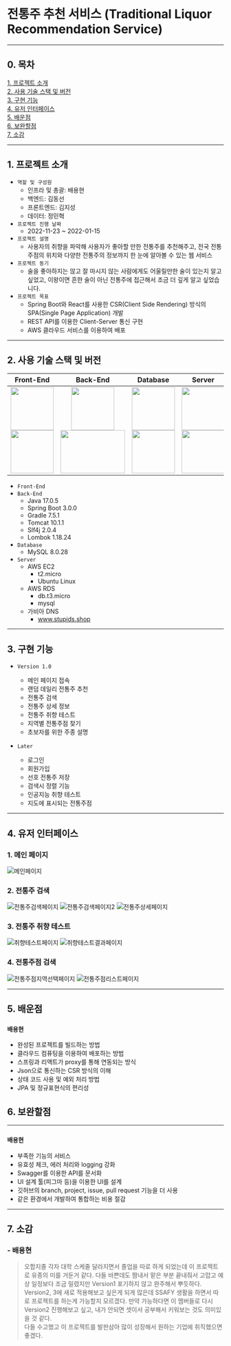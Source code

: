 # 전통주 추천 서비스 (Traditional Liquor Recommendation Service)

------------------------

## 0. 목차

[1. 프로젝트 소개](#1-프로젝트-소개)<br>
[2. 사용 기술 스택 및 버전](#2-사용-기술-스택-및-버전)<br>
[3. 구현 기능](#3-구현-기능)<br>
[4. 유저 인터페이스](#4-유저-인터페이스)<br>
[5. 배운점](#5-배운점)<br>
[6. 보완할점](#6-보완할점)<br>
[7. 소감](#7-소감)<br>

------------------------

## 1. 프로젝트 소개

- `역할 및 구성원`
  - 인프라 및 총괄: 배용현
  - 백엔드: 김동선
  - 프론트엔드: 김지성
  - 데이터: 정민혁
- `프로젝트 진행 날짜`
  - 2022-11-23 ~ 2022-01-15
- `프로젝트 설명`
  - 사용자의 취향을 파악해 사용자가 좋아할 만한 전통주를 추천해주고, 전국 전통주점의 위치와 다양한 전통주의 정보까지 한 눈에 알아볼 수 있는 웹 서비스
- `프로젝트 동기`
  - 술을 좋아하지는 않고 잘 마시지 않는 사람에게도 어울릴만한 술이 있는지 알고싶었고, 이왕이면 흔한 술이 아닌 전통주에 접근해서 조금 더 깊게 알고 싶었습니다.
- `프로젝트 목표`
  - Spring Boot와 React를 사용한 CSR(Client Side Rendering) 방식의 SPA(Single Page Application) 개발
  - REST API를 이용한 Client-Server 통신 구현
  - AWS 클라우드 서비스를 이용하여 배포
 
---------------------

## 2. 사용 기술 스택 및 버전

|                                                                                                                                         Front-End                                                                                                                                         |                                                                                                                                         Back-End                                                                                                                                          | Database                                                                                                                                                                                                                                                                                  | Server                                                                                                                                                                                                                                                                                    |
|:-----------------------------------------------------------------------------------------------------------------------------------------------------------------------------------------------------------------------------------------------------------------------------------------:|:-----------------------------------------------------------------------------------------------------------------------------------------------------------------------------------------------------------------------------------------------------------------------------------------:|-------------------------------------------------------------------------------------------------------------------------------------------------------------------------------------------------------------------------------------------------------------------------------------------|-------------------------------------------------------------------------------------------------------------------------------------------------------------------------------------------------------------------------------------------------------------------------------------------|
| <img src="https://user-images.githubusercontent.com/50614241/204125934-bcded2fc-2648-4d4e-893a-2f8c7f183d30.png" width="100" height="100"><br/><img src="https://user-images.githubusercontent.com/50614241/204125935-13e92ca0-8ea7-41e6-8f4d-59b3b50c7d26.png" width="100" height="100"> | <img src="https://user-images.githubusercontent.com/50614241/204125930-40758745-51a1-4bf8-b526-b44b6e051336.png" width="100" height="100"><br/><img src="https://user-images.githubusercontent.com/50614241/204125932-291343f7-56a9-4e56-af2b-fb2b71299c3c.png" width="150" height="100"> | <img src="https://user-images.githubusercontent.com/50614241/204125933-7474a4a7-15af-4c42-8263-a48f92664871.png" width="100" height="100"><br/><img src="https://user-images.githubusercontent.com/50614241/212510957-1ce124bf-37f1-4bdb-88c5-30b03f260518.png" width="100" height="100"> | <img src="https://user-images.githubusercontent.com/50614241/212513408-b354e199-e546-401f-b159-f3a5b54d617c.png" width="100" height="100"><br/><img src="https://user-images.githubusercontent.com/50614241/212513399-86380bd4-dad6-43ca-93cd-a54b24b1b3da.png" width="100" height="100"> |

- `Front-End`
- `Back-End`
  - Java 17.0.5
  - Spring Boot 3.0.0
  - Gradle 7.5.1
  - Tomcat 10.1.1
  - Slf4j 2.0.4
  - Lombok 1.18.24
- `Database`
  - MySQL 8.0.28
- `Server`
  - AWS EC2 
    - t2.micro
    - Ubuntu Linux
  - AWS RDS
    - db.t3.micro
    - mysql
  - 가비아 DNS
    - www.stupids.shop

-------------------

## 3. 구현 기능
  - `Version 1.0`
    - 메인 페이지 접속
    - 랜덤 데일리 전통주 추천
    - 전통주 검색
    - 전통주 상세 정보
    - 전통주 취향 테스트
    - 지역별 전통주점 찾기
    - 초보자를 위한 주종 설명
  
  - `Later`
    - 로그인
    - 회원가입
    - 선호 전통주 저장
    - 검색시 정렬 기능
    - 인공지능 취향 테스트
    - 지도에 표시되는 전통주점

------------------

## 4. 유저 인터페이스
### 1. 메인 페이지

![메인페이지](https://user-images.githubusercontent.com/50614241/212531707-142631ae-6ba9-45f0-8bab-70a288205628.png)

### 2. 전통주 검색

![전통주검색페이지](https://user-images.githubusercontent.com/50614241/212531711-af17a37e-084a-4322-9dc4-f34ca74a742b.png)
![전통주검색페이지2](https://user-images.githubusercontent.com/50614241/212531712-7a6bd77e-cc89-47f1-ae5c-93337635d878.png)
![전통주상세페이지](https://user-images.githubusercontent.com/50614241/212531714-7c586949-38d6-424a-90ed-fdbd13cd3a12.png)

### 3. 전통주 취향 테스트

![취향테스트페이지](https://user-images.githubusercontent.com/50614241/212531709-a916cac5-2908-45b3-8824-08e7c574799b.png)
![취향테스트결과페이지](https://user-images.githubusercontent.com/50614241/212531708-2935b818-c662-4ec0-814d-44c5d65a2612.png)

### 4. 전통주점 검색

![전통주점지역선택페이지](https://user-images.githubusercontent.com/50614241/212531717-1615bbd1-9228-4dc5-bb15-6b25102d651b.png)
![전통주점리스트페이지](https://user-images.githubusercontent.com/50614241/212531720-660cfc71-4804-4a0a-b2ed-b38d75229659.png)

----------------

## 5. 배운점

### `배용현`
- 완성된 프로젝트를 빌드하는 방법
- 클라우드 컴퓨팅을 이용하여 배포하는 방법
- 스프링과 리액트가 proxy를 통해 연동되는 방식
- Json으로 통신하는 CSR 방식의 이해
- 상태 코드 사용 및 예외 처리 방법
- JPA 및 정규표현식의 편리성

## 6. 보완할점

----------------

### `배용현`
- 부족한 기능의 서비스
- 유효성 체크, 에러 처리와 logging 강화
- Swagger를 이용한 API를 문서화
- UI 설계 툴(피그마 등)을 이용한 UI를 설계
- 깃허브의 branch, project, issue, pull request 기능을 더 사용
- 같은 환경에서 개발하여 통합하는 비용 절감

------------------

## 7. 소감

### - 배용현
> 오합지졸 각자 대학 스케줄 달라지면서 졸업을 따로 하게 되었는데 이 프로젝트로 유종의 미를 거둔거 같다. 다들 바쁜데도 짬내서 맡은 부분 끝내줘서 고맙고 예상 일정보다 조금 밀렸지만 Version1 포기하지 않고 완주해서 뿌듯하다.  
> Version2, 3에 새로 적용해보고 싶은게 되게 많은데 SSAFY 생활을 하면서 따로 프로젝트를 하는게 가능할지 모르겠다. 만약 가능하다면 이 멤버들로 다시 Version2 진행해보고 싶고, 내가 안되면 셋이서 공부해서 키워보는 것도 의미있을 것 같다.  
> 다들 수고했고 이 프로젝트를 발판삼아 많이 성장해서 원하는 기업에 취직했으면 좋겠다.